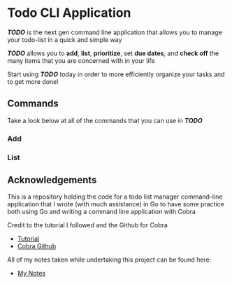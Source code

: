 # Todo CLI Application

___TODO___ is the next gen command line application that allows you to manage your todo-list in a quick and simple way

___TODO___ allows you to __add__, __list__, __prioritize__, set __due dates__, and __check off__ the many items that you are concerned with in your life

Start using ___TODO___ today in order to more efficiently organize your tasks and to get more done!

## Commands
Take a look below at all of the commands that you can use in ___TODO___

### Add


### List



## Acknowledgements

This is a repository holding the code for a todo list manager command-line application that I wrote (with much assistance) in Go to have some practice both using Go and writing a command line application with Cobra

Credit to the tutorial I followed and the Github for Cobra
- [Tutorial](https://spf13.com/presentation/building-an-awesome-cli-app-in-go-oscon/)
- [Cobra Github](https://github.com/spf13/cobra?tab=readme-ov-file)

All of my notes taken while undertaking this project can be found here:
- [My Notes](goNotes.md)
